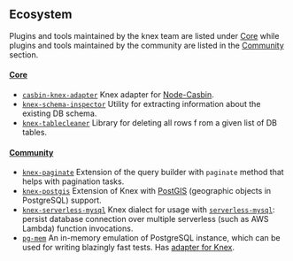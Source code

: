 ## Ecosystem

Plugins and tools maintained by the knex team are listed under [Core](#core) while plugins and tools maintained by the community are listed in the [Community](#community) section.

#### [Core](#core)
- [`casbin-knex-adapter`](https://github.com/knex/casbin-knex-adapter) Knex adapter for [Node-Casbin](https://github.com/casbin/node-casbin).
- [`knex-schema-inspector`](https://github.com/knex/knex-schema-inspector) Utility for extracting information about the existing DB schema.
- [`knex-tablecleaner`](https://github.com/kibertoad/knex-tablecleaner) Library for deleting all rows f rom a given list of DB tables.

#### [Community](#community)  
- [`knex-paginate`](https://github.com/felixmosh/knex-paginate) Extension of the query builder with `paginate` method that helps with pagination tasks.
- [`knex-postgis`](https://github.com/jfgodoy/knex-postgis) Extension of Knex with [PostGIS](https://postgis.net/) (geographic objects in PostgreSQL) support.
- [`knex-serverless-mysql`](https://github.com/MatissJanis/knex-serverless-mysql) Knex dialect for usage with [`serverless-mysql`](https://github.com/jeremydaly/serverless-mysql): persist database connection over multiple serverless (such as AWS Lambda) function invocations.
- [`pg-mem`](https://github.com/oguimbal/pg-mem) An in-memory emulation of PostgreSQL instance, which can be used for writing blazingly fast tests. Has [adapter for Knex](https://github.com/oguimbal/pg-mem/wiki/Libraries-adapters#-knex).
